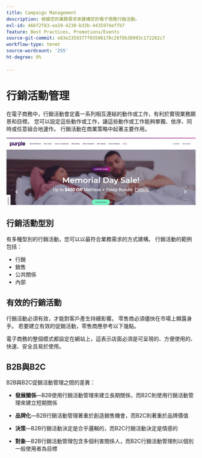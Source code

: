 ```yaml
---
title: Campaign Management
description: 根據您的業務需求來建構您的電子商務行銷活動。
exl-id: 466f2f83-ea19-4230-b33b-4435974effb7
feature: Best Practices, Promotions/Events
source-git-commit: e83e2359377f03506178c28f8b30993c172282c7
workflow-type: tm+mt
source-wordcount: '255'
ht-degree: 0%

---
```


# 行銷活動管理

在電子商務中，行銷活動會定義一系列相互連結的動作或工作，有利於實現業務願景和目標。 您可以設定這些動作或工作，讓這些動作或工作能夠單獨、依序、同時或任意組合地運作。 行銷活動在商業策略中起著主要作用。

![行銷活動影像範例](../../assets/playbooks/campaign-example.png)

## 行銷活動型別

有多種型別的行銷活動，您可以以最符合業務需求的方式建構。 行銷活動的範例包括：

- 行銷
- 銷售
- 公共關係
- 內部

## 有效的行銷活動

行銷活動必須有效，才能對客戶產生持續影響。 零售商必須儘快在市場上顯露身手。 若要建立有效的促銷活動，零售商應參考以下幾點。

電子商務的整個模式都設定在網站上，這表示店面必須是可呈現的、方便使用的、快速、安全且易於使用。

## B2B與B2C

B2B與B2C促銷活動管理之間的差異：

- **發展關係**—B2B使用行銷活動管理來建立長期關係，而B2C則使用行銷活動管理來建立短期關係

- **品牌化**—B2B行銷活動管理著重於創造銷售機會，而B2C則著重於品牌價值

- **決策**—B2B行銷活動決定是合乎邏輯的，而B2C行銷活動決定是情感的

- **對象**—B2B行銷活動管理包含多個利害關係人，而B2C行銷活動管理則以個別一般使用者為目標
